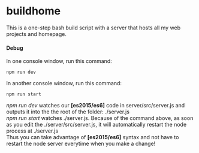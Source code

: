 buildhome
=========

This is a one-step bash build script with a server that hosts all my web projects and homepage.

#### Debug

In one console window, run this command:

```
npm run dev
```

In another console window, run this command:

```
npm run start
```

*npm run dev* watches our **[es2015/es6]** code in server/src/server.js and outputs it into the the root of the folder: ./server.js  
*npm run start* watches ./server.js. Because of the command above, as soon as you edit the ./server/src/server.js, it will automatically restart the node process at ./server.js  
Thus you can take advantage of **[es2015/es6]** syntax and not have to restart the node server everytime when you make a change!